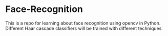 # Face-Recognition
This is a repo for learning about face recognition using opencv in Python. Different Haar cascade classifiers will be trained with different techniques.
